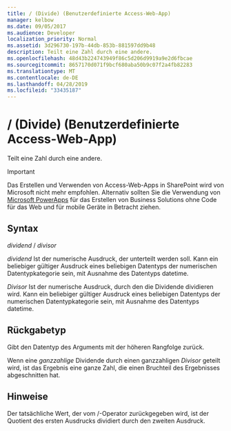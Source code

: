 ```yaml
---
title: / (Divide) (Benutzerdefinierte Access-Web-App)
manager: kelbow
ms.date: 09/05/2017
ms.audience: Developer
localization_priority: Normal
ms.assetid: 3d296730-197b-44db-853b-881597dd9b48
description: Teilt eine Zahl durch eine andere.
ms.openlocfilehash: 48d43b224743949f86c5d206d9919a9e2d6fbcae
ms.sourcegitcommit: 8657170d071f9bcf680aba50b9c07f2a4fb82283
ms.translationtype: MT
ms.contentlocale: de-DE
ms.lasthandoff: 04/28/2019
ms.locfileid: "33435187"
---
```

# <a name="-divide-access-custom-web-app"></a>/ (Divide) (Benutzerdefinierte Access-Web-App)

Teilt eine Zahl durch eine andere.
  
> [!IMPORTANT]
> Das Erstellen und Verwenden von Access-Web-Apps in SharePoint wird von Microsoft nicht mehr empfohlen. Alternativ sollten Sie die Verwendung von [Microsoft PowerApps](https://powerapps.microsoft.com/en-us/) für das Erstellen von Business Solutions ohne Code für das Web und für mobile Geräte in Betracht ziehen. 
  
## <a name="syntax"></a>Syntax

 *dividend*   /   *divisor* 
  
 *dividend*  Ist der numerische Ausdruck, der unterteilt werden soll. Kann ein beliebiger gültiger Ausdruck eines beliebigen Datentyps der numerischen Datentypkategorie sein, mit Ausnahme des Datentyps datetime. 
  
 *Divisor*  Ist der numerische Ausdruck, durch den die Dividende dividieren wird. Kann ein beliebiger gültiger Ausdruck eines beliebigen Datentyps der numerischen Datentypkategorie sein, mit Ausnahme des Datentyps datetime. 
  
## <a name="return-type"></a>Rückgabetyp

Gibt den Datentyp des Arguments mit der höheren Rangfolge zurück. 
  
Wenn eine  *ganzzahlige*  Dividende durch einen ganzzahligen  *Divisor*  geteilt wird, ist das Ergebnis eine ganze Zahl, die einen Bruchteil des Ergebnisses abgeschnitten hat. 
  
## <a name="remarks"></a>Hinweise

Der tatsächliche Wert, der vom /-Operator zurückgegeben wird, ist der Quotient des ersten Ausdrucks dividiert durch den zweiten Ausdruck.
  

